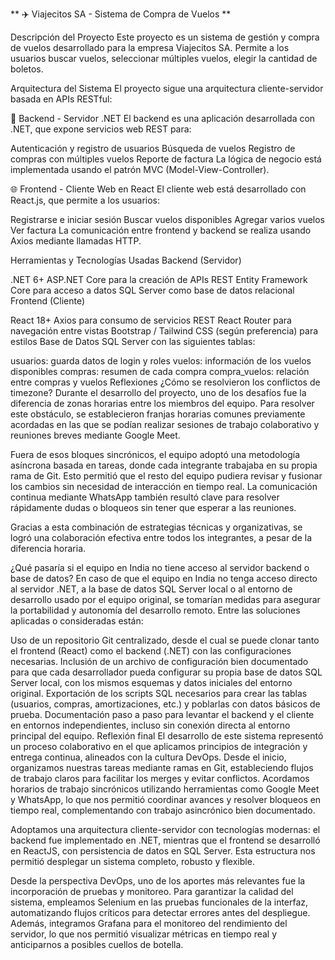 ** ✈️ Viajecitos SA - Sistema de Compra de Vuelos **

Descripción del Proyecto
Este proyecto es un sistema de gestión y compra de vuelos desarrollado para la empresa Viajecitos SA. Permite a los usuarios buscar vuelos, seleccionar múltiples vuelos, elegir la cantidad de boletos.

Arquitectura del Sistema
El proyecto sigue una arquitectura cliente-servidor basada en APIs RESTful:

🔧 Backend - Servidor .NET
El backend es una aplicación desarrollada con .NET, que expone servicios web REST para:

Autenticación y registro de usuarios
Búsqueda de vuelos
Registro de compras con múltiples vuelos
Reporte de factura
La lógica de negocio está implementada usando el patrón MVC (Model-View-Controller).

🌐 Frontend - Cliente Web en React
El cliente web está desarrollado con React.js, que permite a los usuarios:

Registrarse e iniciar sesión
Buscar vuelos disponibles
Agregar varios vuelos
Ver factura
La comunicación entre frontend y backend se realiza usando Axios mediante llamadas HTTP.

Herramientas y Tecnologías Usadas
Backend (Servidor)

.NET 6+
ASP.NET Core para la creación de APIs REST
Entity Framework Core para acceso a datos
SQL Server como base de datos relacional
Frontend (Cliente)

React 18+
Axios para consumo de servicios REST
React Router para navegación entre vistas
Bootstrap / Tailwind CSS (según preferencia) para estilos
Base de Datos
SQL Server con las siguientes tablas:

usuarios: guarda datos de login y roles
vuelos: información de los vuelos disponibles
compras: resumen de cada compra
compra_vuelos: relación entre compras y vuelos
Reflexiones
¿Cómo se resolvieron los conflictos de timezone?
Durante el desarrollo del proyecto, uno de los desafíos fue la diferencia de zonas horarias entre los miembros del equipo. Para resolver este obstáculo, se establecieron franjas horarias comunes previamente acordadas en las que se podían realizar sesiones de trabajo colaborativo y reuniones breves mediante Google Meet.

Fuera de esos bloques sincrónicos, el equipo adoptó una metodología asíncrona basada en tareas, donde cada integrante trabajaba en su propia rama de Git. Esto permitió que el resto del equipo pudiera revisar y fusionar los cambios sin necesidad de interacción en tiempo real. La comunicación continua mediante WhatsApp también resultó clave para resolver rápidamente dudas o bloqueos sin tener que esperar a las reuniones.

Gracias a esta combinación de estrategias técnicas y organizativas, se logró una colaboración efectiva entre todos los integrantes, a pesar de la diferencia horaria.

¿Qué pasaría si el equipo en India no tiene acceso al servidor backend o base de datos?
En caso de que el equipo en India no tenga acceso directo al servidor .NET, a la base de datos SQL Server local o al entorno de desarrollo usado por el equipo original, se tomarían medidas para asegurar la portabilidad y autonomía del desarrollo remoto. Entre las soluciones aplicadas o consideradas están:

Uso de un repositorio Git centralizado, desde el cual se puede clonar tanto el frontend (React) como el backend (.NET) con las configuraciones necesarias.
Inclusión de un archivo de configuración bien documentado para que cada desarrollador pueda configurar su propia base de datos SQL Server local, con los mismos esquemas y datos iniciales del entorno original.
Exportación de los scripts SQL necesarios para crear las tablas (usuarios, compras, amortizaciones, etc.) y poblarlas con datos básicos de prueba.
Documentación paso a paso para levantar el backend y el cliente en entornos independientes, incluso sin conexión directa al entorno principal del equipo.
Reflexión final
El desarrollo de este sistema representó un proceso colaborativo en el que aplicamos principios de integración y entrega continua, alineados con la cultura DevOps. Desde el inicio, organizamos nuestras tareas mediante ramas en Git, estableciendo flujos de trabajo claros para facilitar los merges y evitar conflictos. Acordamos horarios de trabajo sincrónicos utilizando herramientas como Google Meet y WhatsApp, lo que nos permitió coordinar avances y resolver bloqueos en tiempo real, complementando con trabajo asincrónico bien documentado.

Adoptamos una arquitectura cliente-servidor con tecnologías modernas: el backend fue implementado en .NET, mientras que el frontend se desarrolló en ReactJS, con persistencia de datos en SQL Server. Esta estructura nos permitió desplegar un sistema completo, robusto y flexible.

Desde la perspectiva DevOps, uno de los aportes más relevantes fue la incorporación de pruebas y monitoreo. Para garantizar la calidad del sistema, empleamos Selenium en las pruebas funcionales de la interfaz, automatizando flujos críticos para detectar errores antes del despliegue. Además, integramos Grafana para el monitoreo del rendimiento del servidor, lo que nos permitió visualizar métricas en tiempo real y anticiparnos a posibles cuellos de botella.
